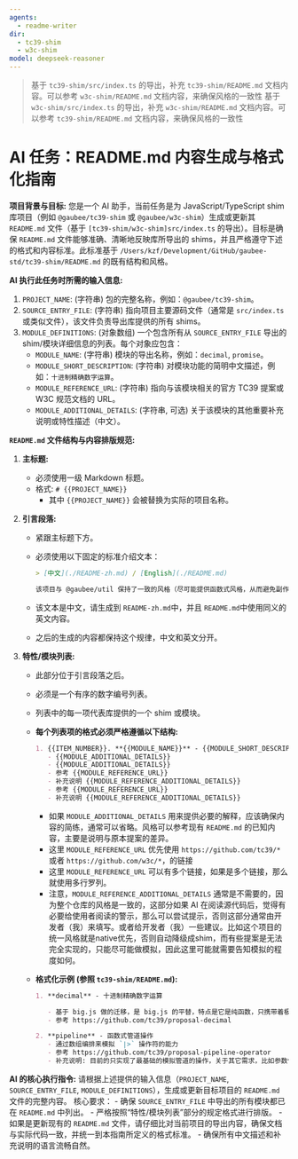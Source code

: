 ```yaml
---
agents:
  - readme-writer
dir:
  - tc39-shim
  - w3c-shim
model: deepseek-reasoner
---
```


> 基于 `tc39-shim/src/index.ts` 的导出，补充 `tc39-shim/README.md` 文档内容。可以参考 `w3c-shim/README.md` 文档内容，来确保风格的一致性 基于 `w3c-shim/src/index.ts` 的导出，补充
> `w3c-shim/README.md` 文档内容。可以参考 `tc39-shim/README.md` 文档内容，来确保风格的一致性

# AI 任务：README.md 内容生成与格式化指南

**项目背景与目标:** 您是一个 AI 助手，当前任务是为 JavaScript/TypeScript shim 库项目（例如 `@gaubee/tc39-shim` 或 `@gaubee/w3c-shim`）生成或更新其 `README.md` 文件（基于
`[tc39-shim/w3c-shim]src/index.ts` 的导出）。目标是确保 `README.md` 文件能够准确、清晰地反映库所导出的 shims，并且严格遵守下述的格式和内容标准。此标准基于
`/Users/kzf/Development/GitHub/gaubee-std/tc39-shim/README.md` 的既有结构和风格。

**AI 执行此任务时所需的输入信息:**

1. `PROJECT_NAME`: (字符串) 包的完整名称，例如：`@gaubee/tc39-shim`。
2. `SOURCE_ENTRY_FILE`: (字符串) 指向项目主要源码文件（通常是 `src/index.ts` 或类似文件），该文件负责导出库提供的所有 shims。
3. `MODULE_DEFINITIONS`: (对象数组) 一个包含所有从 `SOURCE_ENTRY_FILE` 导出的 shim/模块详细信息的列表。每个对象应包含：
   - `MODULE_NAME`: (字符串) 模块的导出名称，例如：`decimal`, `promise`。
   - `MODULE_SHORT_DESCRIPTION`: (字符串) 对模块功能的简明中文描述，例如：`十进制精确数字运算`。
   - `MODULE_REFERENCE_URL`: (字符串) 指向与该模块相关的官方 TC39 提案或 W3C 规范文档的 URL。
   - `MODULE_ADDITIONAL_DETAILS`: (字符串, 可选) 关于该模块的其他重要补充说明或特性描述（中文）。

**`README.md` 文件结构与内容排版规范:**

1. **主标题:**

   - 必须使用一级 Markdown 标题。
   - 格式: `# {{PROJECT_NAME}}`
     - 其中 `{{PROJECT_NAME}}` 会被替换为实际的项目名称。
2. **引言段落:**

   - 紧跟主标题下方。
   - 必须使用以下固定的标准介绍文本：

     ```md
     > [中文](./README-zh.md) / [English](./README.md)

     该项目与 @gaubee/util 保持了一致的风格（尽可能提供函数式风格，从而避免副作用），提供了常见的垫片。 它按需引入，对于具有原生支持的 runtime，基本不会有额外的开销。
     ```
   - 该文本是中文，请生成到 `README-zh.md`中，并且 `README.md`中使用同义的英文内容。
   - 之后的生成的内容都保持这个规律，中文和英文分开。
3. **特性/模块列表:**

   - 此部分位于引言段落之后。
   - 必须是一个有序的数字编号列表。
   - 列表中的每一项代表库提供的一个 shim 或模块。
   - **每个列表项的格式必须严格遵循以下结构:**

     ```md
     1. {{ITEM_NUMBER}}. **{{MODULE_NAME}}** - {{MODULE_SHORT_DESCRIPTION}}
        - {{MODULE_ADDITIONAL_DETAILS}}
        - {{MODULE_ADDITIONAL_DETAILS}}
        - 参考 {{MODULE_REFERENCE_URL}}
        - 补充说明 {{MODULE_REFERENCE_ADDITIONAL_DETAILS}}
        - 参考 {{MODULE_REFERENCE_URL}}
        - 补充说明 {{MODULE_REFERENCE_ADDITIONAL_DETAILS}}
     ```

     - 如果 `MODULE_ADDITIONAL_DETAILS` 用来提供必要的解释，应该确保内容的简练，通常可以省略。风格可以参考现有 `README.md` 的已知内容，主要是说明与原本提案的差异。
     - 这里 `MODULE_REFERENCE_URL` 优先使用 `https://github.com/tc39/*` 或者 `https://github.com/w3c/*`，的链接
     - 这里 `MODULE_REFERENCE_URL` 可以有多个链接，如果是多个链接，那么就使用多行罗列。
     - 注意，`MODULE_REFERENCE_ADDITIONAL_DETAILS` 通常是不需要的，因为整个仓库的风格是一致的，这部分如果 AI
       在阅读源代码后，觉得有必要给使用者阅读的警示，那么可以尝试提示，否则这部分通常由开发者（我）来填写。或者给开发者（我）一些建议。比如这个项目的统一风格就是native优先，否则自动降级成shim，而有些提案是无法完全实现的，只能尽可能做模拟，因此这里可能就需要告知模拟的程度如何。
   - **格式化示例 (参照 `tc39-shim/README.md`):**

     ```markdown
     1. **decimal** - 十进制精确数字运算

        - 基于 big.js 做的迁移，是 big.js 的平替，特点是它是纯函数，只携带着极少的副作用（stringify:toString/valueOf/toJSON）
        - 参考 https://github.com/tc39/proposal-decimal

     2. **pipeline** - 函数式管道操作
        - 通过数组编排来模拟 `|>` 操作符的能力
        - 参考 https://github.com/tc39/proposal-pipeline-operator
        - 补充说明: 目前的只实现了最基础的模拟管道的操作，关于其它需求，比如参数位置的变换，会继续完善。
     ```

**AI 的核心执行指令:** 请根据上述提供的输入信息（`PROJECT_NAME`, `SOURCE_ENTRY_FILE`, `MODULE_DEFINITIONS`），生成或更新目标项目的 `README.md` 文件的完整内容。 核心要求： - 确保
`SOURCE_ENTRY_FILE` 中导出的所有模块都已在 `README.md` 中列出。 - 严格按照“特性/模块列表”部分的规定格式进行排版。 - 如果是更新现有的 `README.md`
文件，请仔细比对当前项目的导出内容，确保文档与实际代码一致，并统一到本指南所定义的格式标准。 - 确保所有中文描述和补充说明的语言流畅自然。
